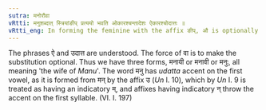 ```yaml
---
sutra: मनोरौवा
vRtti: मनुशब्दात् स्त्रियांङीप् प्रत्ययो भवति ओकारश्चन्तादेशः ऐकारश्चोदात्तः ॥
vRtti_eng: In forming the feminine with the affix ङीप्, औ is optionally the substitute of the final of मनु, (as well as the _udatta_ ऐ)  ॥
---
```

The phrases ऐ and उदात्त are understood. The force of वा is to make the substitution optional. Thus we have three forms, मनायी or मनावी or मनुः, all meaning 'the wife of _Manu_'. The word मनु has _udatta_ accent on the first vowel, as it is formed from मन् by the affix उ (_Un_ l. 10), which by _Un_ I. 9 is treated as having an indicatory म्, and affixes having indicatory न् throw the accent on the first syllable. (VI. I. 197)
